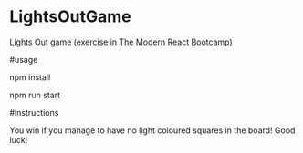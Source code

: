 # LightsOutGame
Lights Out game (exercise in The Modern React Bootcamp)

#usage

npm install

npm run start

#instructions

You win if you manage to have no light coloured squares in the board! Good luck!
